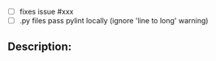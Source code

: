 - [ ] fixes issue #xxx
- [ ] .py files pass pylint locally (ignore 'line to long' warning)

## Description:
